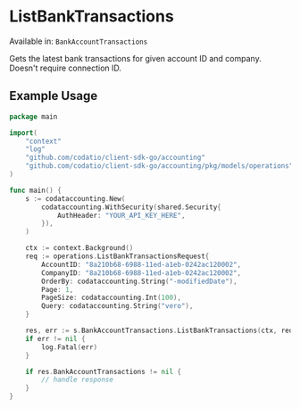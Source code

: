 # ListBankTransactions
Available in: `BankAccountTransactions`

Gets the latest bank transactions for given account ID and company. Doesn't require connection ID.

## Example Usage
```go
package main

import(
	"context"
	"log"
	"github.com/codatio/client-sdk-go/accounting"
	"github.com/codatio/client-sdk-go/accounting/pkg/models/operations"
)

func main() {
    s := codataccounting.New(
        codataccounting.WithSecurity(shared.Security{
            AuthHeader: "YOUR_API_KEY_HERE",
        }),
    )

    ctx := context.Background()    
    req := operations.ListBankTransactionsRequest{
        AccountID: "8a210b68-6988-11ed-a1eb-0242ac120002",
        CompanyID: "8a210b68-6988-11ed-a1eb-0242ac120002",
        OrderBy: codataccounting.String("-modifiedDate"),
        Page: 1,
        PageSize: codataccounting.Int(100),
        Query: codataccounting.String("vero"),
    }

    res, err := s.BankAccountTransactions.ListBankTransactions(ctx, req)
    if err != nil {
        log.Fatal(err)
    }

    if res.BankAccountTransactions != nil {
        // handle response
    }
}
```